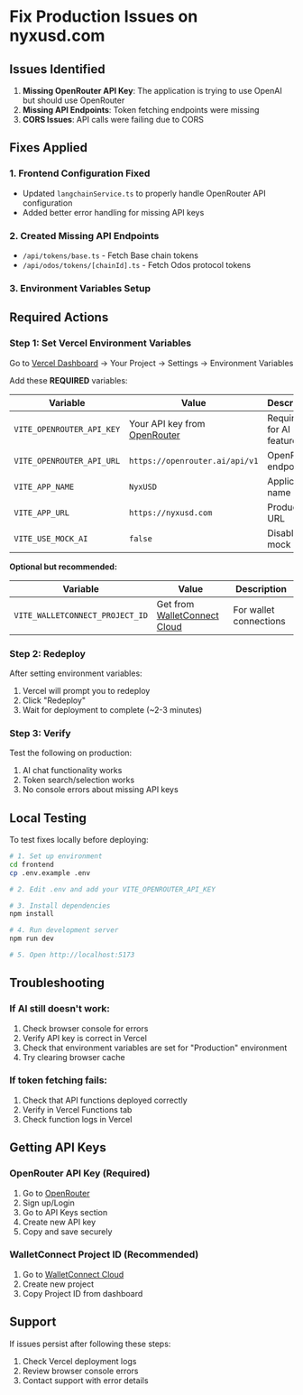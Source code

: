 # Fix Production Issues on nyxusd.com

## Issues Identified

1. **Missing OpenRouter API Key**: The application is trying to use OpenAI but should use OpenRouter
2. **Missing API Endpoints**: Token fetching endpoints were missing
3. **CORS Issues**: API calls were failing due to CORS

## Fixes Applied

### 1. Frontend Configuration Fixed
- Updated `langchainService.ts` to properly handle OpenRouter API configuration
- Added better error handling for missing API keys

### 2. Created Missing API Endpoints
- `/api/tokens/base.ts` - Fetch Base chain tokens
- `/api/odos/tokens/[chainId].ts` - Fetch Odos protocol tokens

### 3. Environment Variables Setup

## Required Actions

### Step 1: Set Vercel Environment Variables

Go to [Vercel Dashboard](https://vercel.com) → Your Project → Settings → Environment Variables

Add these **REQUIRED** variables:

| Variable | Value | Description |
|----------|-------|-------------|
| `VITE_OPENROUTER_API_KEY` | Your API key from [OpenRouter](https://openrouter.ai) | Required for AI features |
| `VITE_OPENROUTER_API_URL` | `https://openrouter.ai/api/v1` | OpenRouter endpoint |
| `VITE_APP_NAME` | `NyxUSD` | Application name |
| `VITE_APP_URL` | `https://nyxusd.com` | Production URL |
| `VITE_USE_MOCK_AI` | `false` | Disable mock mode |

**Optional but recommended:**

| Variable | Value | Description |
|----------|-------|-------------|
| `VITE_WALLETCONNECT_PROJECT_ID` | Get from [WalletConnect Cloud](https://cloud.walletconnect.com) | For wallet connections |

### Step 2: Redeploy

After setting environment variables:
1. Vercel will prompt you to redeploy
2. Click "Redeploy" 
3. Wait for deployment to complete (~2-3 minutes)

### Step 3: Verify

Test the following on production:
1. AI chat functionality works
2. Token search/selection works
3. No console errors about missing API keys

## Local Testing

To test fixes locally before deploying:

```bash
# 1. Set up environment
cd frontend
cp .env.example .env

# 2. Edit .env and add your VITE_OPENROUTER_API_KEY

# 3. Install dependencies
npm install

# 4. Run development server
npm run dev

# 5. Open http://localhost:5173
```

## Troubleshooting

### If AI still doesn't work:
1. Check browser console for errors
2. Verify API key is correct in Vercel
3. Check that environment variables are set for "Production" environment
4. Try clearing browser cache

### If token fetching fails:
1. Check that API functions deployed correctly
2. Verify in Vercel Functions tab
3. Check function logs in Vercel

## Getting API Keys

### OpenRouter API Key (Required)
1. Go to [OpenRouter](https://openrouter.ai)
2. Sign up/Login
3. Go to API Keys section
4. Create new API key
5. Copy and save securely

### WalletConnect Project ID (Recommended)
1. Go to [WalletConnect Cloud](https://cloud.walletconnect.com)
2. Create new project
3. Copy Project ID from dashboard

## Support

If issues persist after following these steps:
1. Check Vercel deployment logs
2. Review browser console errors
3. Contact support with error details
